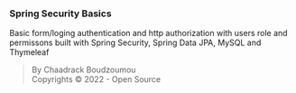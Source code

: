 ### Spring Security Basics
Basic form/loging authentication and http authorization with users role and permissons 
built with Spring Security, Spring Data JPA, MySQL and Thymeleaf

> By Chaadrack Boudzoumou<br/>
> Copyrights © 2022 - Open Source
